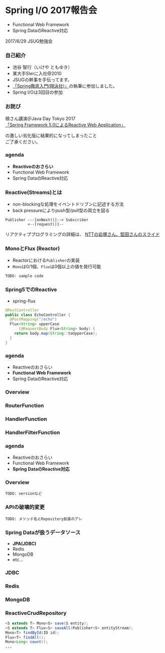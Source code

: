Spring I/O 2017報告会
=====

* Functional Web Framework
* Spring DataのReactive対応

2017/6/29 JSUG勉強会

### 自己紹介

* 池谷 智行（いけや ともゆき）
* 某大手SIerに入社@2010
* JSUGの幹事を手伝ってます。
* [「Spring徹底入門(翔泳社)」](http://www.shoeisha.co.jp/book/detail/9784798142470)の執筆に参加しました。
* Spring I/Oは3回目の参加 

### お詫び

槙さん講演＠Java Day Tokyo 2017  
[「Spring Framework 5.0によるReactive Web Application」](http://www.oracle.com/technetwork/jp/ondemand/online2017-javaday-3719599-ja.html)

の激しい劣化版に結果的になってしまったこと  
ご了承ください。

### agenda

* **Reactiveのおさらい**
* Functional Web Framework
* Spring DataのReactive対応

### Reactive(Streams)とは

* non-blockingな処理をイベントドリブンに記述する方法
* back pressureによりpush型/pull型の両立を図る

```
Publisher ---[onNext()]--> Subscriber
          <--[request()]--
```

リアクティブプログラミングの詳細は、
[NTTの岩塚さん、堅田さんのスライド](https://www.slideshare.net/TakuyaIwatsuka/spring-5)

### MonoとFlux (Reactor)

* Reactorにおける``Publisher``の実装
* ``Mono``は0/1個、``Flux``は0個以上の値を発行可能

``TODO: sample code``

### Spring5でのReactive

* spring-flux

```java
@RestController
public class EchoController {
  @PostMapping("/echo")
  Flux<String> upperCase
      (@RequestBody Flux<String> body) {
    return body.map(String::toUpperCase);
  }
}
```

### agenda

* Reactiveのおさらい
* **Functional Web Framework**
* Spring DataのReactive対応

### Overview

### RouterFunction

### HandlerFunction

### HandlerFilterFunction

### agenda

* Reactiveのおさらい
* Functional Web Framework
* **Spring DataのReactive対応**

### Overview

``TODO: versionなど``

### APIの破壊的変更

``TODO: メソッド名とRepository拡張のアレ``

### Spring Dataが扱うデータソース

* **JPA(JDBC)**
* Redis
* MongoDB
* etc...

### JDBC

### Redis

### MongoDB

### ReactiveCrudRepository

```java
<S extends T> Mono<S> save(S entity);
<S extends T> Flux<S> saveAll(Publisher<S> entityStream);
Mono<T> findById(ID id);
Flux<T> findAll();
Mono<Long> count();
...
```


